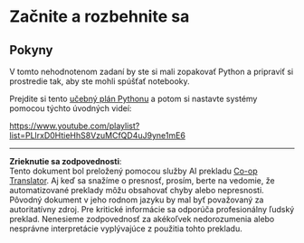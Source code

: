 <!--
CO_OP_TRANSLATOR_METADATA:
{
  "original_hash": "4c4698044bb8af52cfb6388a4ee0e53b",
  "translation_date": "2025-09-05T16:08:28+00:00",
  "source_file": "1-Introduction/1-intro-to-ML/assignment.md",
  "language_code": "sk"
}
-->
# Začnite a rozbehnite sa

## Pokyny

V tomto nehodnotenom zadaní by ste si mali zopakovať Python a pripraviť si prostredie tak, aby ste mohli spúšťať notebooky.

Prejdite si tento [učebný plán Pythonu](https://docs.microsoft.com/learn/paths/python-language/?WT.mc_id=academic-77952-leestott) a potom si nastavte systémy pomocou týchto úvodných videí:

https://www.youtube.com/playlist?list=PLlrxD0HtieHhS8VzuMCfQD4uJ9yne1mE6

---

**Zrieknutie sa zodpovednosti**:  
Tento dokument bol preložený pomocou služby AI prekladu [Co-op Translator](https://github.com/Azure/co-op-translator). Aj keď sa snažíme o presnosť, prosím, berte na vedomie, že automatizované preklady môžu obsahovať chyby alebo nepresnosti. Pôvodný dokument v jeho rodnom jazyku by mal byť považovaný za autoritatívny zdroj. Pre kritické informácie sa odporúča profesionálny ľudský preklad. Nenesieme zodpovednosť za akékoľvek nedorozumenia alebo nesprávne interpretácie vyplývajúce z použitia tohto prekladu.